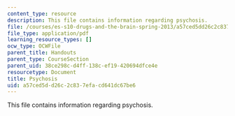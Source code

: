 ```yaml
---
content_type: resource
description: This file contains information regarding psychosis.
file: /courses/es-s10-drugs-and-the-brain-spring-2013/a57ced5dd26c2c837efacd641dc67be6_MITES_S10S13_psychosiswk9.pdf
file_type: application/pdf
learning_resource_types: []
ocw_type: OCWFile
parent_title: Handouts
parent_type: CourseSection
parent_uid: 38ce298c-d4ff-138c-ef19-420694dfce4e
resourcetype: Document
title: Psychosis
uid: a57ced5d-d26c-2c83-7efa-cd641dc67be6
---
```

This file contains information regarding psychosis.

